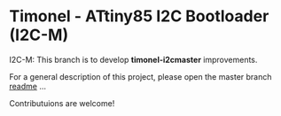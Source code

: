 Timonel - ATtiny85 I2C Bootloader (I2C-M)
=========================================

I2C-M: This branch is to develop __timonel-i2cmaster__ improvements.

For a general description of this project, please open the master branch [readme](../blob/master/README.md) ...

Contributuions are welcome!

